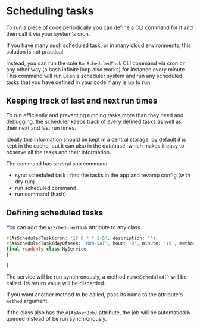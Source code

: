 # Scheduling tasks

To run a piece of code periodically you can define a CLI command for it and then call it via your system's cron.

If you have many such scheduled task, or in many cloud environments, this solution is not practical.

Instead, you can run the sole `RunScheduledTask` CLI command via cron or any other way (a bash infinite loop also works) for instance every minute.
This command will run Lean's scheduler system and run any scheduled tasks that you have defined in your code if any is up to run.

## Keeping track of last and next run times

To run efficiently and preventing running tasks more than they need and debugging, the scheduler keeps track of every defined tasks as well as their next and last run times.

Ideally this information should be kept in a central storage, by default it is kept in the cache, but it can also in the database, which makes it easy to observe all the tasks and their information.

The command has several sub command
- sync scheduled task : find the tasks in the app and revamp config (with dry run)
- run scheduled command
- run command (hash)

## Defining scheduled tasks

You can add the `AsScheduledTask` attribute to any class.

```php
#[AsScheduledTask(cron: '15 0 * * 1-5', description: '')]
#[AsScheduledTask(dayOfWeek: 'MON-SAT', hour: '0', minute: '15', method: 'handle')]
final readonly class MyService
{

}
```

The service will be run synchronously, a method `runAsScheduled()` will be called. Its return value will be discarded.

If you want another method to be called, pass its name to the attribute's `method` argument.

If the class also has the `#[AsAsynJob]` attribute, the job will be automatically queued instead of be run synchronously.

 